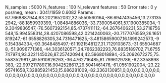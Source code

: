 N_samples                     : 5000
N_features                    : 100
N_relevant features           : 50
Error rate                    : 0
y pos/neg, mean               : 3041/1959 0.6082
Params                        : 67.7668887944,63.2021652032,32.5550560164,-86.6947435456,13.2731352942,-88.1859939399,-1.08484886036,-33.7390054061,57.1900385034,-19.3049836547,-76.5607392154,85.4737411112,-64.2676406231,53.2718756548,15.994558314,28.4207086598,42.0214240063,-20.7177076559,26.1651819247,-61.6558826305,34.7316471625,-3.48158659007,16.1899242573,-95.154384334,-93.3648485497,-61.1921548127,31.7129103673,-31.655046878,-51.9096771366,-44.3036120571,24.7662382293,76.8835189702,71.6755747974,93.3221145026,87.257420944,42.5968018894,-25.2092672275,75.5583529817,49.5910826263,-36.4762716485,81.7996129786,-62.3358898383,-22.9972117897,16.9042528617,29.5041461476,-61.0551902004,-23.2295741658,7.32885921453,15.686281009,-82.3363130951,0,0,0,0,0,0,0,0,0,0,0,0,0,0,0,0,0,0,0,0,0,0,0,0,0,0,0,0,0,0,0,0,0,0,0,0,0,0,0,0,0,0,0,0,0,0,0,0,0,0

